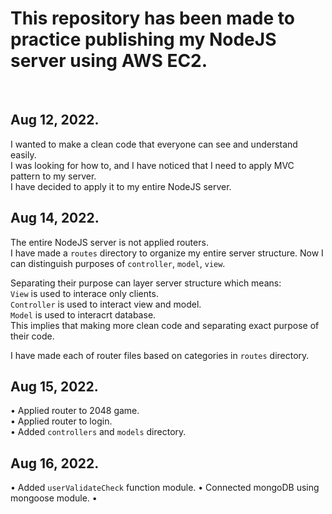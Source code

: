 # This repository has been made to practice publishing my NodeJS server using AWS EC2.

<br>

## Aug 12, 2022.
I wanted to make a clean code that everyone can see and understand easily. <br>
I was looking for how to, and I have noticed that I need to apply MVC pattern to my server.  <br>
I have decided to apply it to my entire NodeJS server. <br>

## Aug 14, 2022.
The entire NodeJS server is not applied routers. <br>
I have made a `routes` directory to organize my entire server structure. Now I can distinguish purposes of `controller`, `model`, `view`. <br>

Separating their purpose can layer server structure which means:  <br>
`View` is used to interace only clients. <br>
`Controller` is used to interact view and model. <br>
`Model` is used to interacrt database. <br>
This implies that making more clean code and separating exact purpose of their code. <br>

I have made each of router files based on categories in `routes` directory. <br>

## Aug 15, 2022.
• Applied router to 2048 game. <br>
• Applied router to login. <br>
• Added `controllers` and `models` directory. <br>

## Aug 16, 2022.
• Added `userValidateCheck` function module.
• Connected mongoDB using mongoose module.
• 